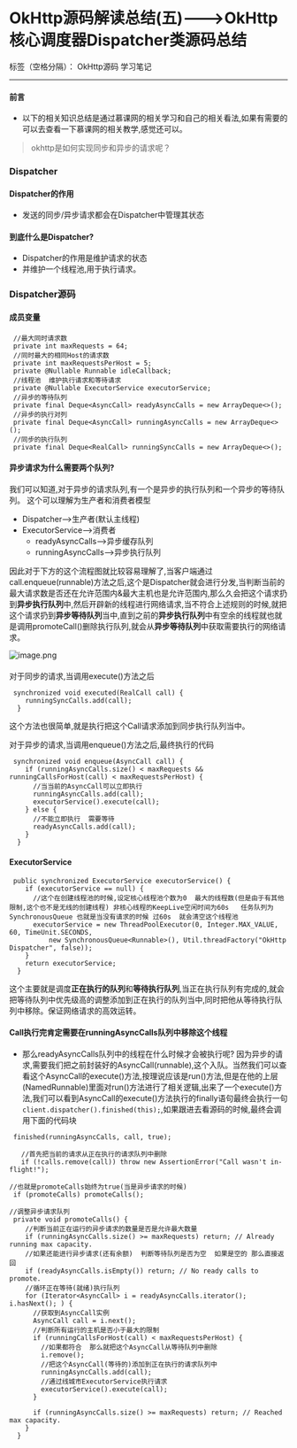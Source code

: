 # OkHttp源码解读总结(五)--->OkHttp核心调度器Dispatcher类源码总结

标签（空格分隔）： OkHttp源码 学习笔记

---


#### 前言

* 以下的相关知识总结是通过慕课网的相关学习和自己的相关看法,如果有需要的可以去查看一下慕课网的相关教学,感觉还可以。

>okhttp是如何实现同步和异步的请求呢？

### Dispatcher

#### Dispatcher的作用

* 发送的同步/异步请求都会在Dispatcher中管理其状态

#### 到底什么是Dispatcher?

* Dispatcher的作用是维护请求的状态
* 并维护一个线程池,用于执行请求。

### Dispatcher源码

#### 成员变量
```
 //最大同时请求数
 private int maxRequests = 64;
 //同时最大的相同Host的请求数
 private int maxRequestsPerHost = 5;
 private @Nullable Runnable idleCallback;
 //线程池  维护执行请求和等待请求  
 private @Nullable ExecutorService executorService;
 //异步的等待队列
 private final Deque<AsyncCall> readyAsyncCalls = new ArrayDeque<>();
 //异步的执行对列
 private final Deque<AsyncCall> runningAsyncCalls = new ArrayDeque<>();
 //同步的执行队列
 private final Deque<RealCall> runningSyncCalls = new ArrayDeque<>();
```

#### 异步请求为什么需要两个队列?
我们可以知道,对于异步的请求队列,有一个是异步的执行队列和一个异步的等待队列。
这个可以理解为生产者和消费者模型

* Dispatcher-->生产者(默认主线程)
* ExecutorService-->消费者
    *  readyAsyncCalls-->异步缓存队列
    *  runningAsyncCalls-->异步执行队列

因此对于下方的这个流程图就比较容易理解了,当客户端通过call.enqueue(runnable)方法之后,这个是Dispatcher就会进行分发,当判断当前的最大请求数是否还在允许范围内&最大主机也是允许范围内,那么久会把这个请求扔到**异步执行队列**中,然后开辟新的线程进行网络请求,当不符合上述规则的时候,就把这个请求扔到**异步等待队列**当中,直到之前的**异步执行队列**中有空余的线程就也就是调用promoteCall()删除执行队列,就会从**异步等待队列**中获取需要执行的网络请求。

![image.png](http://upload-images.jianshu.io/upload_images/1316820-f5ef9b8c73520248.png?imageMogr2/auto-orient/strip%7CimageView2/2/w/1240)

#### 
对于同步的请求,当调用execute()方法之后
```
 synchronized void executed(RealCall call) {
    runningSyncCalls.add(call);
  }
```
这个方法也很简单,就是执行把这个Call请求添加到同步执行队列当中。

对于异步的请求,当调用enqueue()方法之后,最终执行的代码
```
 synchronized void enqueue(AsyncCall call) {
    if (runningAsyncCalls.size() < maxRequests && runningCallsForHost(call) < maxRequestsPerHost) {
      //当当前的AsyncCall可以立即执行
      runningAsyncCalls.add(call);
      executorService().execute(call);
    } else {
      //不能立即执行  需要等待
      readyAsyncCalls.add(call);
    }
  }

```

#### ExecutorService
```
 public synchronized ExecutorService executorService() {
    if (executorService == null) {
      //这个在创建线程池的时候,设定核心线程池个数为0  最大的线程数(但是由于有其他限制,这个也不是无线的创建线程) 非核心线程的KeepLive空闲时间为60s   任务队列为SynchronousQueue 也就是当没有请求的时候 过60s  就会清空这个线程池
      executorService = new ThreadPoolExecutor(0, Integer.MAX_VALUE, 60, TimeUnit.SECONDS,
          new SynchronousQueue<Runnable>(), Util.threadFactory("OkHttp Dispatcher", false));
    }
    return executorService;
  }
```
这个主要就是调度**正在执行的队列**和**等待执行队列**,当正在执行队列有完成的,就会把等待队列中优先级高的调整添加到正在执行的队列当中,同时把他从等待执行队列中移除。保证网络请求的高效运转。

#### Call执行完肯定需要在runningAsyncCalls队列中移除这个线程

* 那么readyAsyncCalls队列中的线程在什么时候才会被执行呢?
    因为异步的请求,需要我们把之前封装好的AsyncCall(runnable),这个入队。当然我们可以查看这个AsyncCall的execute()方法,按理说应该是run()方法,但是在他的上层(NamedRunnable)里面对run()方法进行了相关逻辑,出来了一个execute()方法,我们可以看到AsyncCall的execute()方法执行的finally语句最终会执行一句 `client.dispatcher().finished(this);`,如果跟进去看源码的时候,最终会调用下面的代码块
```
 finished(runningAsyncCalls, call, true);

   //首先把当前的请求从正在执行的请求队列中删除
   if (!calls.remove(call)) throw new AssertionError("Call wasn't in-flight!");

//也就是promoteCalls始终为true(当是异步请求的时候)
 if (promoteCalls) promoteCalls();

//调整异步请求队列
 private void promoteCalls() {
    //判断当前正在运行的异步请求的数量是否是允许最大数量
    if (runningAsyncCalls.size() >= maxRequests) return; // Already running max capacity.
    //如果还能进行异步请求(还有余额)  判断等待队列是否为空  如果是空的 那么直接返回
    if (readyAsyncCalls.isEmpty()) return; // No ready calls to promote.
    //循环正在等待(就绪)执行队列
    for (Iterator<AsyncCall> i = readyAsyncCalls.iterator(); i.hasNext(); ) {
      //获取到AsyncCall实例
      AsyncCall call = i.next();
      //判断所有运行的主机是否小于最大的限制
      if (runningCallsForHost(call) < maxRequestsPerHost) {
        //如果都符合  那么就把这个AsyncCall从等待队列中删除
        i.remove();
        //把这个AsyncCall(等待的)添加到正在执行的请求队列中
        runningAsyncCalls.add(call);
        //通过线城市ExecutorService执行请求
        executorService().execute(call);
      }

      if (runningAsyncCalls.size() >= maxRequests) return; // Reached max capacity.
    }
  }

```
